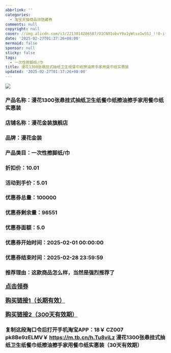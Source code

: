 ```yaml
---
abbrlink: ''
categories:
  - 淘宝天猫商品领隐藏券
comments: null
copyright: null
cover: //img.alicdn.com/i3/2213014286587/O1CN01obvY9a1yWtsa1wSSJ_!!0-item_pic.jpg
date: '2025-02-27T01:37:26+08:00'
mermaid: false
sponsor: null
sticky: false
tags:
  - 一次性擦脚纸/巾
title: 漫花1300张悬挂式抽纸卫生纸餐巾纸擦油擦手家用餐巾纸实惠装
updated: '2025-02-27T01:37:26+08:00'
--- 
```


![](//img.alicdn.com/i3/2213014286587/O1CN01obvY9a1yWtsa1wSSJ_!!0-item_pic.jpg)

### 产品名称：漫花1300张悬挂式抽纸卫生纸餐巾纸擦油擦手家用餐巾纸实惠装
### 店铺名称：漫花金装旗舰店
### 品牌：漫花金装
### 产品类目：一次性擦脚纸/巾
### 折扣价：10.01
### 活动到手价：5.01
### 优惠券总量：100000
### 优惠券剩余量：96551
### 优惠券面额：5.0
### 优惠券开始时间：2025-02-01 00:00:00	
### 优惠券结束时间：2025-02-28 23:59:59	
### 推荐理由：这款商品怎么样，当然是强烈推荐了

<p style="font-size: 18px; font-weight: bold;">
  <a href="这款商品太牛了！销售太火爆以至于没有设置" target="_blank">点击领券</a>
</p>
<p style="font-size: 18px; font-weight: bold;">
  <a href="https://s.click.taobao.com/t?e=m%3D2%26s%3DARsWwAqs%2BVBw4vFB6t2Z2ueEDrYVVa64K7Vc7tFgwiHjf2vlNIV67uW8xal2bDKcc4zWPc6e8233ID%2FV1RqsF4wnCJeELi4I%2FIEn%2BS1IjHAB0ghlTd7WlZVm%2FOAUUFw71qrpxiwMoCNxc1AtbZGVS8YSqFWIoDTo4VvRfVBYly9RMrme2yXv0O0nhZeUA6soguhfJ6olpfjn3RAFUr%2Bz7G8F1Pm3Ju48DrTrEXTI1s15G1b%2BLfu%2FRHB6Jd9pUfrR1KilmKsn0wwXSb1VjyPBCpskN%2Bo01eEZxg5p7bh%2BFbQ%3D" target="_blank">购买链接1（长期有效）</a>
</p>
<p style="font-size: 18px; font-weight: bold;">
  <a href="https://s.click.taobao.com/ekiHRYs" target="_blank">购买链接2（300天有效期）</a>
</p>

### 复制这段淘口令后打开手机淘宝APP：18￥ CZ007 pk8Be9zELMV￥ https://m.tb.cn/h.Tu8viLz  漫花1300张悬挂式抽纸卫生纸餐巾纸擦油擦手家用餐巾纸实惠装（30天有效期）
